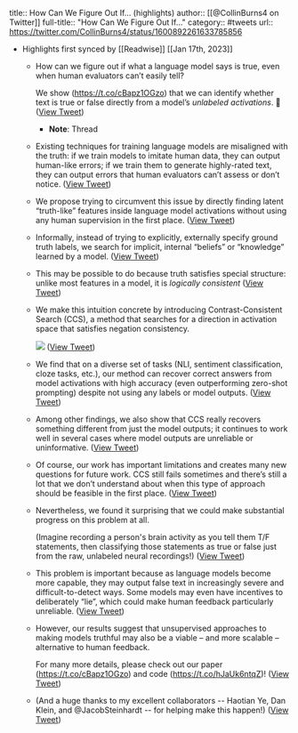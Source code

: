 title:: How Can We Figure Out If... (highlights)
author:: [[@CollinBurns4 on Twitter]]
full-title:: "How Can We Figure Out If..."
category:: #tweets
url:: https://twitter.com/CollinBurns4/status/1600892261633785856

- Highlights first synced by [[Readwise]] [[Jan 17th, 2023]]
	- How can we figure out if what a language model says is true, even when human evaluators can’t easily tell?
	  
	  We show (https://t.co/cBapz1OGzo) that we can identify whether text is true or false directly from a model’s *unlabeled activations*. 🧵 ([View Tweet](https://twitter.com/CollinBurns4/status/1600892261633785856))
		- **Note**: Thread
	- Existing techniques for training language models are misaligned with the truth: if we train models to imitate human data, they can output human-like errors; if we train them to generate highly-rated text, they can output errors that human evaluators can’t assess or don’t notice. ([View Tweet](https://twitter.com/CollinBurns4/status/1600892263412162563))
	- We propose trying to circumvent this issue by directly finding latent “truth-like” features inside language model activations without using any human supervision in the first place. ([View Tweet](https://twitter.com/CollinBurns4/status/1600892265094053888))
	- Informally, instead of trying to explicitly, externally specify ground truth labels, we search for implicit, internal “beliefs” or “knowledge” learned by a model. ([View Tweet](https://twitter.com/CollinBurns4/status/1600892267719716865))
	- This may be possible to do because truth satisfies special structure: unlike most features in a model, it is *logically consistent* ([View Tweet](https://twitter.com/CollinBurns4/status/1600892269363875840))
	- We make this intuition concrete by introducing Contrast-Consistent Search (CCS), a method that searches for a direction in activation space that satisfies negation consistency. 
	  
	  ![](https://pbs.twimg.com/media/Fjd-A8RacAArxji.jpg) ([View Tweet](https://twitter.com/CollinBurns4/status/1600892274980061189))
	- We find that on a diverse set of tasks (NLI, sentiment classification, cloze tasks, etc.), our method can recover correct answers from model activations with high accuracy (even outperforming zero-shot prompting) despite not using any labels or model outputs. ([View Tweet](https://twitter.com/CollinBurns4/status/1600892277723115521))
	- Among other findings, we also show that CCS really recovers something different from just the model outputs; it continues to work well in several cases where model outputs are unreliable or uninformative. ([View Tweet](https://twitter.com/CollinBurns4/status/1600892279472164864))
	- Of course, our work has important limitations and creates many new questions for future work. CCS still fails sometimes and there’s still a lot that we don’t understand about when this type of approach should be feasible in the first place. ([View Tweet](https://twitter.com/CollinBurns4/status/1600892281187618816))
	- Nevertheless, we found it surprising that we could make substantial progress on this problem at all.
	  
	  (Imagine recording a person's brain activity as you tell them T/F statements, then classifying those statements as true or false just from the raw, unlabeled neural recordings!) ([View Tweet](https://twitter.com/CollinBurns4/status/1600892283053690880))
	- This problem is important because as language models become more capable, they may output false text in increasingly severe and difficult-to-detect ways. Some models may even have incentives to deliberately “lie”, which could make human feedback particularly unreliable. ([View Tweet](https://twitter.com/CollinBurns4/status/1600892284702429185))
	- However, our results suggest that unsupervised approaches to making models truthful may also be a viable – and more scalable – alternative to human feedback.
	  
	  For many more details, please check out our paper (https://t.co/cBapz1OGzo) and code (https://t.co/hJaUk6ntqZ)! ([View Tweet](https://twitter.com/CollinBurns4/status/1600892286254346242))
	- (And a huge thanks to my excellent collaborators -- Haotian Ye, Dan Klein, and @JacobSteinhardt -- for helping make this happen!) ([View Tweet](https://twitter.com/CollinBurns4/status/1600892288020148224))